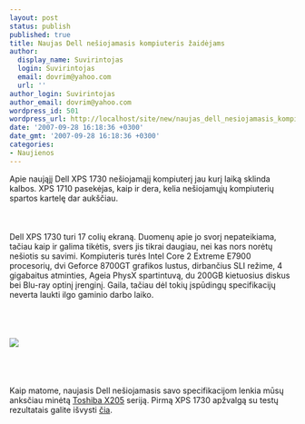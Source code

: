 ```yaml
---
layout: post
status: publish
published: true
title: Naujas Dell nešiojamasis kompiuteris žaidėjams
author:
  display_name: Suvirintojas
  login: Suvirintojas
  email: dovrim@yahoo.com
  url: ''
author_login: Suvirintojas
author_email: dovrim@yahoo.com
wordpress_id: 501
wordpress_url: http://localhost/site/new/naujas_dell_nesiojamasis_kompiuteris_zaidejams/
date: '2007-09-28 16:18:36 +0300'
date_gmt: '2007-09-28 16:18:36 +0300'
categories:
- Naujienos
---
```

<p>Apie naująjį Dell XPS 1730 nešiojamąjį kompiuterį jau kurį laiką sklinda kalbos. XPS 1710 pasekėjas, kaip ir dera, kelia nešiojamųjų kompiuterių spartos kartelę dar aukščiau.<br />
<br><br />
<br>Dell XPS 1730 turi 17 colių ekraną. Duomenų apie jo svorį nepateikiama, tačiau kaip ir galima tikėtis, svers jis tikrai daugiau, nei kas nors norėtų nešiotis su savimi. Kompiuteris turės Intel Core 2 Extreme E7900 procesorių, dvi Geforce 8700GT grafikos lustus, dirbančius SLI režime, 4 gigabaitus atminties, Ageia PhysX spartintuvą, du 200GB kietuosius diskus bei Blu-ray optinį įrenginį. Gaila, tačiau dėl tokių įspūdingų specifikacijų neverta laukti ilgo gaminio darbo laiko.<br />
<br><br />
<br><br><img src="http://www.notebookreview.com/assets/26900.jpg"><br><br />
<br><br />
<br>Kaip matome, naujasis Dell nešiojamasis savo specifikacijom lenkia mūsų anksčiau minėtą <a class="ns" href="http://www.technews.lt/?id=Kas&amp;Id=158">Toshiba X205</a> seriją. Pirmą XPS 1730 apžvalgą su testų rezultatais galite išvysti <a class="ns" href="http://www.notebookreview.com/default.asp?newsID=3977">čia</a>.</p>
